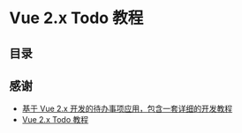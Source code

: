# Vue 2.x Todo 教程

## 目录

## 感谢
* [基于 Vue 2.x 开发的待办事项应用，包含一套详细的开发教程](https://github.com/jukanntenn/vue2.x-todo-tutorial)
* [Vue 2.x Todo 教程](https://www.zmrenwu.com/courses/vue2x-todo-tutorial/)